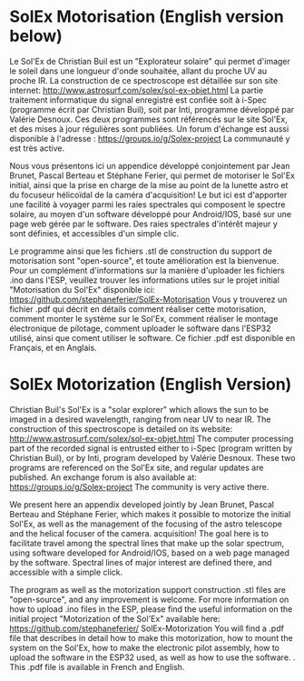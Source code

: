 # SolEx Motorisation (English version below)

Le Sol'Ex de Christian Buil est un "Explorateur solaire" qui permet d'imager le soleil dans une longueur d'onde souhaitée, allant du proche UV au proche IR.
La construction de ce spectroscope est détaillée sur son site internet: http://www.astrosurf.com/solex/sol-ex-objet.html
La partie traitement informatique du signal enregistré est confiée soit à i-Spec (programme écrit par Christian Buil), soit par Inti, programme développé par Valérie Desnoux. Ces deux programmes sont référencés sur le site Sol'Ex, et des mises à jour régulières sont publiées.
Un forum d'échange est aussi disponible à l'adresse : https://groups.io/g/Solex-project La communauté y est très active.

Nous vous présentons ici un appendice développé conjointement par Jean Brunet, Pascal Berteau et Stéphane Ferier, qui permet de motoriser le Sol'Ex initial, ainsi que la prise en charge de la mise au point de la lunette astro et du focuseur hélicoïdal de la caméra d'acquisition!
Le but ici est d'apporter une facilité à voyager parmi les raies spectrales qui composent le spectre solaire, au moyen d'un software développé pour Android/IOS, basé sur une page web gérée par le software. Des raies spectrales d'intérêt majeur y sont définies, et accessibles d'un simple clic.

Le programme ainsi que les fichiers .stl de construction du support de motorisation sont "open-source", et toute amélioration est la bienvenue.
Pour un complément d'informations sur la manière d'uploader les fichiers .ino dans l'ESP, veuillez trouver les informations utiles sur le projet initial "Motorisation du Sol'Ex" disponible ici: https://github.com/stephaneferier/SolEx-Motorisation
Vous y trouverez un fichier .pdf qui décrit en détails comment réaliser cette motorisation, comment monter le système sur le Sol'Ex, comment réaliser le montage électronique de pilotage, comment uploader le software dans l'ESP32 utilisé, ainsi que coment utiliser le software. Ce fichier .pdf est disponible en Français, et en Anglais.

# SolEx Motorization (English Version)

Christian Buil's Sol'Ex is a "solar explorer" which allows the sun to be imaged in a desired wavelength, ranging from near UV to near IR.
The construction of this spectroscope is detailed on its website: http://www.astrosurf.com/solex/sol-ex-objet.html
The computer processing part of the recorded signal is entrusted either to i-Spec (program written by Christian Buil), or by Inti, program developed by Valérie Desnoux. These two programs are referenced on the Sol'Ex site, and regular updates are published.
An exchange forum is also available at: https://groups.io/g/Solex-project The community is very active there.

We present here an appendix developed jointly by Jean Brunet, Pascal Berteau and Stéphane Ferier, which makes it possible to motorize the initial Sol'Ex, as well as the management of the focusing of the astro telescope and the helical focuser of the camera. acquisition!
The goal here is to facilitate travel among the spectral lines that make up the solar spectrum, using software developed for Android/IOS, based on a web page managed by the software. Spectral lines of major interest are defined there, and accessible with a simple click.

The program as well as the motorization support construction .stl files are "open-source", and any improvement is welcome.
For more information on how to upload .ino files in the ESP, please find the useful information on the initial project "Motorization of the Sol'Ex" available here: https://github.com/stephaneferier/ SolEx-Motorization
You will find a .pdf file that describes in detail how to make this motorization, how to mount the system on the Sol'Ex, how to make the electronic pilot assembly, how to upload the software in the ESP32 used, as well as how to use the software. . This .pdf file is available in French and English.